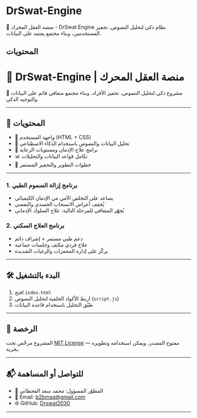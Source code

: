 
# DrSwat-Engine

🚀 منصة العقل المحرك - DrSwat Engine
نظام ذكي لتحليل النصوص، تحفيز المستخدمين، وبناء مجتمع يعتمد على البيانات.

## المحتويات
# 🧠 DrSwat-Engine | منصة العقل المحرك

🚀 مشروع ذكي لتحليل النصوص، تحفيز الأفراد، وبناء مجتمع متعافي قائم على البيانات والتوجيه الذكي.

---

## 📌 المحتويات

- 🎨 واجهة المستخدم (HTML + CSS)
- 🧪 تحليل البيانات والنصوص باستخدام الذكاء الاصطناعي
- 💊 برامج علاج الإدمان ومستويات الرعاية
- 📊 تكامل قواعد البيانات والتحليلات
- 🔧 خطوات التطوير والتحفيز المستمر

---

### 1. برنامج إزالة السموم الطبي
- يساعد على التخلص الآمن من الإدمان الكيميائي
- يُخفف أعراض الانسحاب الجسدي والنفسي
- يُجهّز المتعافي للمرحلة التالية: علاج السلوك الإدماني

### 2. برنامج العلاج السكني
- دعم طبي مستمر + إشراف دائم
- علاج فردي مكثف وجلسات جماعية
- يركّز على إدارة المحفزات والرغبات الشديدة

---

## 🛠️ البدء بالتشغيل

1. افتح `index.html`
2. اربط الأكواد الخلفية لتحليل النصوص (`script.js`)
3. طبّق التحليل باستخدام قاعدة البيانات


---

## 📄 الرخصة

المشروع مرخّص تحت [MIT License](https://opensource.org/licenses/MIT) — مفتوح المصدر، ويمكن استخدامه وتطويره بحرية.

---

## 📬 للتواصل أو المساهمة

- 💼 المطوّر المسؤول: محمد سعد القحطاني  
- 📧 Email: b2bmsq@gmail.com  
- 🌐 GitHub: [Drswat2030](https://github.com/Drswat2030)

---
